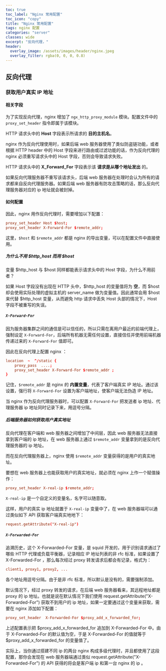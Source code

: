 ```yaml
---
toc: true
toc_label: "Nginx 常用配置"
toc_icon: "copy"
title: "Nginx 常用配置"
tags: nginx 配置
categories: "server"
classes: wide
excerpt: "反向代理，"
header:
  overlay_image: /assets/images/header/nginx.jpeg
  overlay_filter: rgba(0, 0, 0, 0.8)
---
```



## 反向代理


### 获取用户真实 IP  地址



#### 相关字段

为了实现反向代理，nginx 增加了 `ngx_http_proxy_module` 模块。配置文件中的 `proxy_set_header` 指令即属于该模块。  

HTTP 请求头中的 **Host** 字段表示所请求的 **目的主机名**。

nginx 作为反向代理使用时，如果后端 web 服务器使用了类似防盗链功能，或者根据 HTTP header 中的 Host 字段来进行路由或过滤功能的话，作为反向代理的 nginx 必须重写请求头中的 Host 字段，否则会导致请求失败。

HTTP 请求头中的 **X_Forward_For** 字段表示该 **请求是从哪个地址发出** 的。

如果反向代理服务器不重写该请求头，后端 web 服务器在处理时会认为所有的请求都来自反向代理服务器。如果后端 web 服务器有防攻击策略的话，那么反向代理服务器对应的 ip 地址就会被封掉。



#### 如何配置

因此，nginx 用作反向代理时，需要增加以下配置：

```conf
proxy_set_header Host $host;
proxy_set_header X-Forward-For $remote_addr;
```

这里，`$host` 和 `$remote_addr` 都是 nginx 的导出变量，可以在配置文件中直接使用。


##### 为什么不用 $http_host 而用 $host

变量 $http_host 与 $host 同样都能表示请求头中的 Host 字段，为什么不用前者？

如果 Host 字段没有出现在 HTTP 头中，$http_host 的变量值将为 **空**，而 $host 却会使用实际处理的虚拟主机的 server_name 做为变量值。因此通常会用 $host 来代替 $http_host 变量，从而避免 http 请求中丢失 Host 头部的情况下，Host 字段不被重写的失误。


##### `X-Forward-For`

因为服务器集群之间的通信是可以信任的，所以只需在离用户最近的前端代理上，强制设定 `X-Forward-For`，后端所有机器无需任何设置，直接信任并使用前端机器传递过来的 `X-Forward-For` 值即可。

因此在反向代理上配置 nginx ：

```conf
location  ~  ^/static {
    proxy_pass  ....;
    proxy_set_header X-Forward-For $remote_addr ;
}
```

记住，`$remote_addr` 是 nginx 的 **内置变量**，代表了客户端真实 IP 地址。通过该设置，强行将 `X-Forward-For` 设置为客户端地址，使客户端无法伪造 IP 地址。

当 nginx 作为反向代理服务器时，可以配置 `X-Forward-For` 把发送者 ip 地址、代理服务器 ip 地址同时记录下来，用逗号分隔。


##### 后端服务器如何获取用户真实地址

反向代理在客户端和 web 服务器之间增加了中间层，因此 web 服务器无法直接拿到客户端的 ip 地址，在 web 服务器上通过 `$remote_addr` 变量拿到的是反向代理服务器的 ip 地址。

而在反向代理服务器上，nginx 使用 `$remote_addr` 变量获得的是用户的真实地址。

要想在 web 服务器上也能获取用户的真实地址，就必须在 nginx 上作一个赋值操作：

```conf
proxy_set_header X-real-ip $remote_addr;
```

`X-real-ip` 是一个自定义的变量名，名字可以随意取。

这样，用户的真实 ip 地址就置于 `X-real-ip` 变量中了，在 web 服务器端可以通过类似如下 API 获取客户端真实地地下：

```conf
request.getAttribute("X-real-ip")
```


##### `X-Forwarded-For`

追溯历史，这个 X-Forwarded-For 变量，是 squid 开发的，用于识别请求通过了哪些 HTTP 代理或负载平衡器，记录相应 IP 地址列表的非 rfc 标准，如果设置了 X-Forwarded-For ，那么每次经过 proxy 转发请求后都会有记录，格式为：

```conf
client1, proxy1, proxy2, ...
```

各个地址用逗号分隔。由于是非 rfc 标准，所以默认是没有的，需要强制添加。

默认情况下，经过 proxy 转发的请求，在后端 web 服务器看来，其远程地址都是 proxy 的 ip 地址。也就是说在默认情况下我们使用 request.getAttribute("X-Forwarded-For") 获取不到用户的 ip 地址，如果一定要通过这个变量来获取，需要在 nginx 添加如下配置：

```conf
proxy_set_header  X-Forwarded-For $proxy_add_x_forwarded_for;
```

上述配置表示把 $proxy_add_x_forwarded_for 追加到 X-Forwarded-For 中。由于 X-Forwarded-For 的默认值为空，于是 X-Forwarded-For 的值就等于 $proxy_add_x_forwarded_for 的变量值了。

实际上，当你通过搭建不同 ip 的两台 nginx 构成多级代理时，并且都使用了这段配置，那你会发现在 web 服务器端通过类似 request.getAttribute("X-Forwarded-For") 的 API 获得的将会是客户端 ip 和第一台 nginx 的 ip 。
